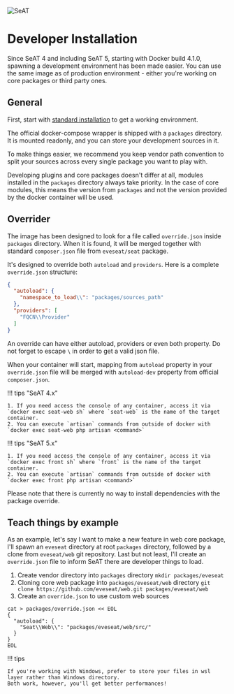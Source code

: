 ![SeAT](https://i.imgur.com/aPPOxSK.png)

# Developer Installation

Since SeAT 4 and including SeAT 5, starting with Docker build 4.1.0, spawning a development environment has been made easier.
You can use the same image as of production environment - either you're working on core packages or third party ones.

## General

First, start with [standard installation](../installation/docker_installation.md) to get a working environment.

The official docker-compose wrapper is shipped with a `packages` directory.
It is mounted readonly, and you can store your development sources in it.

To make things easier, we recommend you keep vendor path convention to split your sources across every single package you want to play with.

Developing plugins and core packages doesn't differ at all, modules installed in the `packages` directory always take priority.
In the case of core modules, this means the version from `packages` and not the version provided by the docker container will be used.

## Overrider

The image has been designed to look for a file called `override.json` inside `packages` directory.
When it is found, it will be merged together with standard `composer.json` file from `eveseat/seat` package.

It's designed to override both `autoload` and `providers`.
Here is a complete `override.json` structure:

```json linenums="1"
{
  "autoload": {
    "namespace_to_load\\": "packages/sources_path"
  },
  "providers": [
    "FQCN\\Provider"
  ]
}
```

An override can have either autoload, providers or even both property.
Do not forget to escape `\` in order to get a valid json file.

When your container will start, mapping from `autoload` property in your `override.json` file will be merged with `autoload-dev` property from official `composer.json`.

!!! tips "SeAT 4.x"

    1. If you need access the console of any container, access it via `docker exec seat-web sh` where `seat-web` is the name of the target container.
    2. You can execute `artisan` commands from outside of docker with `docker exec seat-web php artisan <command>`

!!! tips "SeAT 5.x"

    1. If you need access the console of any container, access it via `docker exec front sh` where `front` is the name of the target container.
    2. You can execute `artisan` commands from outside of docker with `docker exec front php artisan <command>`

Please note that there is currently no way to install dependencies with the package override. 

## Teach things by example

As an example, let's say I want to make a new feature in web core package, I'll spawn an `eveseat` directory at root `packages` directory, followed by a clone from `eveseat/web` git repository.
Last but not least, I'll create an `override.json` file to inform SeAT there are developer things to load.

1. Create vendor directory into `packages` directory `mkdir packages/eveseat`
2. Cloning core web package into `packages/eveseat/web` directory `git clone https://github.com/eveseat/web.git packages/eveseat/web`
3. Create an `override.json` to use custom web sources

```shell linenums="1"
cat > packages/override.json << EOL
{
  "autoload": {
    "Seat\\Web\\": "packages/eveseat/web/src/"
  }
}
EOL
```

!!! tips

    If you're working with Windows, prefer to store your files in wsl layer rather than Windows directory.
    Both work, however, you'll get better performances!
